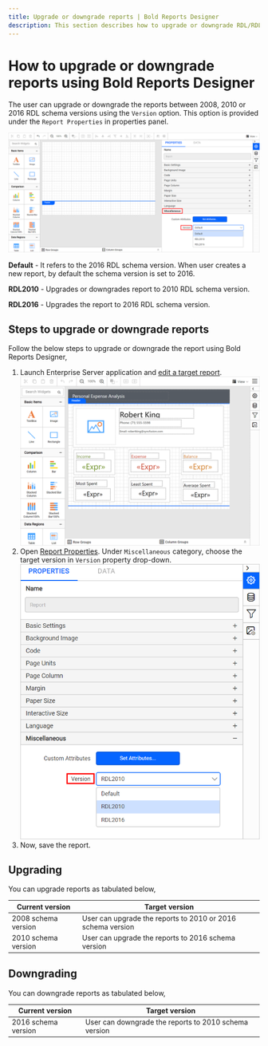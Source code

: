 ```yaml
---
title: Upgrade or downgrade reports | Bold Reports Designer
description: This section describes how to upgrade or downgrade RDL/RDLC reports to different RDL schema version using Bold Reports Designer.
---
```


# How to upgrade or downgrade reports using Bold Reports Designer

The user can upgrade or downgrade the reports between 2008, 2010 or 2016 RDL schema versions using the `Version` option. This option is provided under the `Report Properties` in properties panel.

![Version option](/static/assets/on-premise/images/report-designer/how-to/upgrade-or-downgrade-reports/version-option.png)

**Default** - It refers to the 2016 RDL schema version. When user creates a new report, by default the schema version is set to 2016.

**RDL2010** - Upgrades or downgrades report to 2010 RDL schema version.

**RDL2016** - Upgrades the report to 2016 RDL schema version.

## Steps to upgrade or downgrade reports

Follow the below steps to upgrade or downgrade the report using Bold Reports Designer,

1. Launch Enterprise Server application and [edit a target report](/on-premise/manage-content/reports/edit-report/).
![Open report](/static/assets/on-premise/images/report-designer/how-to/upgrade-or-downgrade-reports/open-report.png)
2. Open [Report Properties](/on-premise/report-designer/compose-report/report-properties/). Under `Miscellaneous` category, choose the target version in `Version` property drop-down.
![Choose version](/static/assets/on-premise/images/report-designer/how-to/upgrade-or-downgrade-reports/choose-version.png)
3. Now, save the report.

## Upgrading

You can upgrade reports as tabulated below,

|Current version | Target version |
|----------------|----------------|
| 2008 schema version | User can upgrade the reports to 2010 or 2016 schema version |
| 2010 schema version | User can upgrade the reports to 2016 schema version |

## Downgrading

You can downgrade reports as tabulated below,

|Current version | Target version |
|----------------|----------------|
| 2016 schema version | User can downgrade the reports to 2010 schema version |
